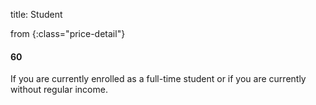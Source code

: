 title: Student

from
{:class="price-detail"}

#### 60

If you are currently enrolled as a full-time student or if you are currently without regular income.
